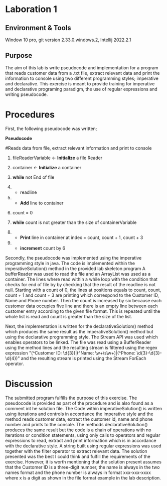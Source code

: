 # Laboration 1

## Environment & Tools
Window 10 pro, git version 2.33.0.windows.2, Intellij 2022.2.1

## Purpose
The aim of this lab is write pseudocode and implementation for a program that reads customer data from a .txt file,
extract relevant data and print the information to console using two different programming styles; 
imperative and declarative. This exercise is meant to provide training for imperative and declarative
programing paradigm, the use of regular expressions and writing pseudocode.

# Procedures
First, the following pseudocode was written;

**Pseudocode**

#Reads data from file, extract relevant information and print to console

1. fileReaderVariable <- **Initialize** a file Reader

2. container <- **Initialize** a container

3. **while** not End of file

4. * readline

5. * **Add** line to container

6. count = 0

7. **while** count is not greater than the size of containerVariable

8.   * **Print** line in container at index = count, count + 1, count + 3

9.   * **increment** count by 6

Secondly, the pseudocode was implemented using the imperative programming style in java. 
The code is implemented within the imperativeSolution() method in the provided lab skeleton program 
A bufferReader was used to read the file and an ArrayList was used as a container. 
The lines where read within a while loop with the condition that checks for end of file by 
by checking that the result of the readline is not null. Starting with a count of 0, the lines at positions 
equals to count, count, count + 1 and count + 3 are printing which correspond to the 
Customer ID, Name and Phone number. Then the count is increased by six because each customer data 
occupies five line and there is an empty line between each customer entry according to the given file format. 
This is repeated until the whole list is read and count is greater than the size of the list. 

Next, the implementation is written for the declarativeSolution() method which produces the same result as the 
imperativeSolution() method but using the declarative programming style. The Stream API was used which enables 
operators to be linked. The file was read using a BufferReader using the method lines and the resulting stream is filtered using the regex 
expression "(^Customer ID: \\d{3})|(^Name: \\w+\\s\\w+)|(^Phone: \\d{3}-\\d{3}-\\d{4})" and the resulting 
stream is printed using the Stream ForEach operator.
# Discussion
The submitted program fulfills the purpose of this exercise. The pseudocode is provided as part of 
the procedure and is also found as a comment int he solution file. The Code within imperativeSolution() is written using 
iterations and controls in accordance the imperative style and the 
method reads customer data, extract the customer id, name and phone number and prints to the console. The methods declarativeSolution() 
produces the same result but the code is a chain of operations with no iterations or condition statements, using only calls to operators and regular 
expressions to read, extract and print information which is in accordance with the declarative style. A string built using regular expressions was used 
together with the filter operator to extract relevant data. The solution presented 
was the best I could think and fulfill the requirements of the exercise.  However, it is worth mentioning 
that the solution present assumes that the Customer ID is a three-digit number, the name is always in the two names 
format and the phone number is always in format xxx-xxx-xxxx where x is a digit as shown in the file format example 
in the lab description. 


